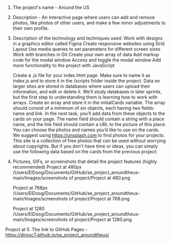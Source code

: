 1. The project's name - Around the US

2. Description - An interactive page where users can add and remove photos, like photos of other users, and make a few minor adjustments to their own profile.

3. Description of the technology and techniques used:
   Work with designs in a graphics editor called Figma
   Create responsive websites using Grid Layout
   Use media queries to set parameters for different screen sizes
   Work with branches in Git
   Create your own array of data
   Add markup code for the modal window
   Access and toggle the modal window
   Add more functionality to the project with JavaScript

   Create a .js file for your index.html page. Make sure to name it as index.js and to store it in the /scripts folder inside the project.
   Data on larger sites are stored in databases where users can upload their information, and edit or delete it. We’ll study databases in later sprints, but the first step to understanding them is learning how to work with arrays.
   Create an array and store it in the initialCards variable. The array should consist of a minimum of six objects, each having two fields: name and link. In the next task, you’ll add data from these objects to the cards on your page. The name field should contain a string with a place name, and the link field should contain a URL to the picture of this place. You can choose the photos and names you’d like to use on the cards. We suggest using https://unsplash.com to find photos for your projects. This site is a collection of free photos that can be used without worrying about copyrights.
   But if you don't have time or ideas, you can simply use the following data based on the cards from the previous project:

4. Pictures, GIFs, or screenshots that detail the project features (highly recommended)
   Project at 480px /Users/ElDoog/Documents/GitHub/se_project_aroundtheus-main/Images/screenshots of project/Project at 480.png

   Project at 768px /Users/ElDoog/Documents/GitHub/se_project_aroundtheus-main/Images/screenshots of project/Project at 768.png

   Project at 1280 /Users/ElDoog/Documents/GitHub/se_project_aroundtheus-main/Images/screenshots of project/Project at 1280.png

Project at 5. The link to GitHub Pages - https://dirosc7.github.io/se_project_aroundtheus/
